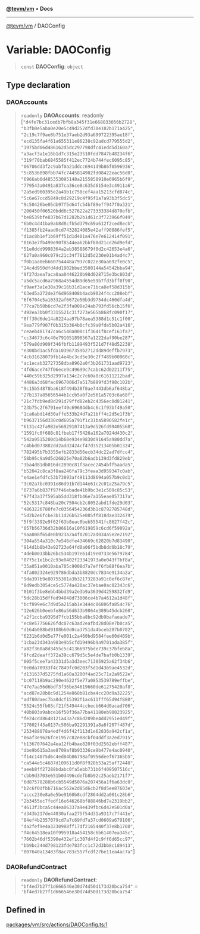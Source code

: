 [**@tevm/vm**](../README.md) • **Docs**

***

[@tevm/vm](../globals.md) / DAOConfig

# Variable: DAOConfig

> `const` **DAOConfig**: `object`

## Type declaration

### DAOAccounts

> `readonly` **DAOAccounts**: readonly [`"d4fe7bc31cedb7bfb8a345f31e668033056b2728"`, `"b3fb0e5aba0e20e5c49d252dfd30e102b171a425"`, `"2c19c7f9ae8b751e37aeb2d93a699722395ae18f"`, `"ecd135fa4f61a655311e86238c92adcd779555d2"`, `"1975bd06d486162d5dc297798dfc41edd5d160a7"`, `"a3acf3a1e16b1d7c315e23510fdd7847b48234f6"`, `"319f70bab6845585f412ec7724b744fec6095c85"`, `"06706dd3f2c9abf0a21ddcc6941d9b86f0596936"`, `"5c8536898fbb74fc7445814902fd08422eac56d0"`, `"6966ab0d485353095148a2155858910e0965b6f9"`, `"779543a0491a837ca36ce8c635d6154e3c4911a6"`, `"2a5ed960395e2a49b1c758cef4aa15213cfd874c"`, `"5c6e67ccd5849c0d29219c4f95f1a7a93b3f5dc5"`, `"9c50426be05db97f5d64fc54bf89eff947f0a321"`, `"200450f06520bdd6c527622a273333384d870efb"`, `"be8539bfe837b67d1282b2b1d61c3f723966f049"`, `"6b0c4d41ba9ab8d8cfb5d379c69a612f2ced8ecb"`, `"f1385fb24aad0cd7432824085e42aff90886fef5"`, `"d1ac8b1ef1b69ff51d1d401a476e7e612414f091"`, `"8163e7fb499e90f8544ea62bbf80d21cd26d9efd"`, `"51e0ddd9998364a2eb38588679f0d2c42653e4a6"`, `"627a0a960c079c21c34f7612d5d230e01b4ad4c7"`, `"f0b1aa0eb660754448a7937c022e30aa692fe0c5"`, `"24c4d950dfd4dd1902bbed3508144a54542bba94"`, `"9f27daea7aca0aa0446220b98d028715e3bc803d"`, `"a5dc5acd6a7968a4554d89d65e59b7fd3bff0f90"`, `"d9aef3a1e38a39c16b31d1ace71bca8ef58d315b"`, `"63ed5a272de2f6d968408b4acb9024f4cc208ebf"`, `"6f6704e5a10332af6672e50b3d9754dc460dfa4d"`, `"77ca7b50b6cd7e2f3fa008e24ab793fd56cb15f6"`, `"492ea3bb0f3315521c31f273e565b868fc090f17"`, `"0ff30d6de14a8224aa97b78aea5388d1c51c1f00"`, `"9ea779f907f0b315b364b0cfc39a0fde5b02a416"`, `"ceaeb481747ca6c540a000c1f3641f8cef161fa7"`, `"cc34673c6c40e791051898567a1222daf90be287"`, `"579a80d909f346fbfb1189493f521d7f48d52238"`, `"e308bd1ac5fda103967359b2712dd89deffb7973"`, `"4cb31628079fb14e4bc3cd5e30c2f7489b00960c"`, `"ac1ecab32727358dba8962a0f3b261731aad9723"`, `"4fd6ace747f06ece9c49699c7cabc62d02211f75"`, `"440c59b325d2997a134c2c7c60a8c61611212bad"`, `"4486a3d68fac6967006d7a517b889fd3f98c102b"`, `"9c15b54878ba618f494b38f0ae7443db6af648ba"`, `"27b137a85656544b1ccb5a0f2e561a5703c6a68f"`, `"21c7fdb9ed8d291d79ffd82eb2c4356ec0d81241"`, `"23b75c2f6791eef49c69684db4c6c1f93bf49a50"`, `"1ca6abd14d30affe533b24d7a21bff4c2d5e1f3b"`, `"b9637156d330c0d605a791f1c31ba5890582fe1c"`, `"6131c42fa982e56929107413a9d526fd99405560"`, `"1591fc0f688c81fbeb17f5426a162a7024d430c2"`, `"542a9515200d14b68e934e9830d91645a980dd7a"`, `"c4bbd073882dd2add2424cf47d35213405b01324"`, `"782495b7b3355efb2833d56ecb34dc22ad7dfcc4"`, `"58b95c9a9d5d26825e70a82b6adb139d3fd829eb"`, `"3ba4d81db016dc2890c81f3acec2454bff5aada5"`, `"b52042c8ca3f8aa246fa79c3feaa3d959347c0ab"`, `"e4ae1efdfc53b73893af49113d8694a057b9c0d1"`, `"3c02a7bc0391e86d91b7d144e61c2c01a25a79c5"`, `"0737a6b837f97f46ebade41b9bc3e1c509c85c53"`, `"97f43a37f595ab5dd318fb46e7a155eae057317a"`, `"52c5317c848ba20c7504cb2c8052abd1fde29d03"`, `"4863226780fe7c0356454236d3b1c8792785748d"`, `"5d2b2e6fcbe3b11d26b525e085ff818dae332479"`, `"5f9f3392e9f62f63b8eac0beb55541fc8627f42c"`, `"057b56736d32b86616a10f619859c6cd6f59092a"`, `"9aa008f65de0b923a2a4f02012ad034a5e2e2192"`, `"304a554a310c7e546dfe434669c62820b7d83490"`, `"914d1b8b43e92723e64fd0a06f5bdb8dd9b10c79"`, `"4deb0033bb26bc534b197e61d19e0733e5679784"`, `"07f5c1e1bc2c93e0402f23341973a0e043f7bf8a"`, `"35a051a0010aba705c9008d7a7eff6fb88f6ea7b"`, `"4fa802324e929786dbda3b8820dc7834e9134a2a"`, `"9da397b9e80755301a3b32173283a91c0ef6c87e"`, `"8d9edb3054ce5c5774a420ac37ebae0ac02343c6"`, `"0101f3be8ebb4bbd39a2e3b9a3639d4259832fd9"`, `"5dc28b15dffed94048d73806ce4b7a4612a1d48f"`, `"bcf899e6c7d9d5a215ab1e3444c86806fa854c76"`, `"12e626b0eebfe86a56d633b9864e389b45dcb260"`, `"a2f1ccba9395d7fcb155bba8bc92db9bafaeade7"`, `"ec8e57756626fdc07c63ad2eafbd28d08e7b0ca5"`, `"d164b088bd9108b60d0ca3751da4bceb207b0782"`, `"6231b6d0d5e77fe001c2a460bd9584fee60d409b"`, `"1cba23d343a983e9b5cfd19496b9a9701ada385f"`, `"a82f360a8d3455c5c41366975bde739c37bfeb8a"`, `"9fcd2deaff372a39cc679d5c5e4de7bafb0b1339"`, `"005f5cee7a43331d5a3d3eec71305925a62f34b6"`, `"0e0da70933f4c7849fc0d203f5d1d43b9ae4532d"`, `"d131637d5275fd1a68a3200f4ad25c71a2a9522e"`, `"bc07118b9ac290e4622f5e77a0853539789effbe"`, `"47e7aa56d6bdf3f36be34619660de61275420af8"`, `"acd87e28b0c9d1254e868b81cba4cc20d9a32225"`, `"adf80daec7ba8dcf15392f1ac611fff65d94f880"`, `"5524c55fb03cf21f549444ccbecb664d0acad706"`, `"40b803a9abce16f50f36a77ba41180eb90023925"`, `"fe24cdd8648121a43a7c86d289be4dd2951ed49f"`, `"17802f43a0137c506ba92291391a8a8f207f487d"`, `"253488078a4edf4d6f42f113d1e62836a942cf1a"`, `"86af3e9626fce1957c82e88cbf04ddf3a2ed7915"`, `"b136707642a4ea12fb4bae820f03d2562ebff487"`, `"dbe9b615a3ae8709af8b93336ce9b477e4ac0940"`, `"f14c14075d6c4ed84b86798af0956deef67365b5"`, `"ca544e5c4687d109611d0f8f928b53a25af72448"`, `"aeeb8ff27288bdabc0fa5ebb731b6f409507516c"`, `"cbb9d3703e651b0d496cdefb8b92c25aeb2171f7"`, `"6d87578288b6cb5549d5076a207456a1f6a63dc0"`, `"b2c6f0dfbb716ac562e2d85d6cb2f8d5ee87603e"`, `"accc230e8a6e5be9160b8cdf2864dd2a001c28b6"`, `"2b3455ec7fedf16e646268bf88846bd7a2319bb2"`, `"4613f3bca5c44ea06337a9e439fbc6d42e501d0a"`, `"d343b217de44030afaa275f54d31a9317c7f441e"`, `"84ef4b2357079cd7a7c69fd7a37cd0609a679106"`, `"da2fef9e4a3230988ff17df2165440f37e8b1708"`, `"f4c64518ea10f995918a454158c6b61407ea345c"`, `"7602b46df5390e432ef1c307d4f2c9ff6d65cc97"`, `"bb9bc244d798123fde783fcc1c72d3bb8c189413"`, `"807640a13483f8ac783c557fcdf27be11ea4ac7a"`]

### DAORefundContract

> `readonly` **DAORefundContract**: `"bf4ed7b27f1d666546e30d74d50d173d20bca754"` = `'bf4ed7b27f1d666546e30d74d50d173d20bca754'`

## Defined in

[packages/vm/src/actions/DAOConfig.ts:1](https://github.com/evmts/tevm-monorepo/blob/main/packages/vm/src/actions/DAOConfig.ts#L1)

